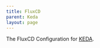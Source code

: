 ```yaml
---
title: FluxCD
parent: Keda
layout: page
---
```


The FluxCD Configuration for [KEDA](https://keda.sh/). 